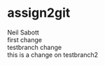 # assign2git
Neil Sabott
</br>first change
</br>testbranch change
</br>this is a change on testbranch2 
